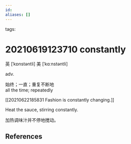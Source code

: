 ```yaml
---
id: 
aliases: []
---
```

tags: 

# 20210619123710 constantly

英 [ˈkɒnstəntli]   美 [ˈkɑːnstəntli] 



adv.

始终；一直；重复不断地  
all the time; repeatedly

[[20210622185831 Fashion is constantly changing.]][](javascript:void(0);)



Heat the sauce, stirring constantly.[](javascript:void(0);)

加热调味汁并不停地搅动。

## References


